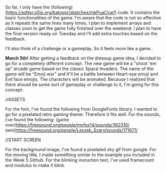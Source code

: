 So far, I only have the (following)[https://editor.p5js.org/batoxpr/sketches/mkPuaCvwf] code. It contains the basic functionalities of the game. 
I'm aware that the code is not so effective as it repeats the same lines many times. I plan to implement arrays and classes soon to get the game fully finished over the weekend. I plan to have the final version ready on Tuesday and I'll add extra touches based on the feedback. 

I'll also think of a challenge or a gameplay. So it feels more like a game..

**March 5th!**
After getting a feedback on the dressup game idea, I decided to go for a completely different concept. The new game will be a "shoot 'em up" arcade game based on the classic Space Invaders. The name of the game will be "Emoji war" and It'll be a battle between Heart-eye emoji and Evil face emojis. The characters will be animated. Because I realized that there should be some sort of gameplay or challenge to it, I'm going for this concept.

//ASSETS

For the font, I've found the following from GoogleFonts library. I wanted to go for a pixelated retro gaming theme. Therefore it fits well.
For the sounds, I;ve found the following:
(game over)https://freesound.org/people/myfox14/sounds/382310/
(win)https://freesound.org/people/Leszek_Szary/sounds/171671/

//START SCREEN

For the background image, I've found a pixelated sky gif from google. 
For the moving title, I made something similar to the example you included in the Week 5 Github.
For the blinking insruction text, I've used framecount and modulus to make it blink.
